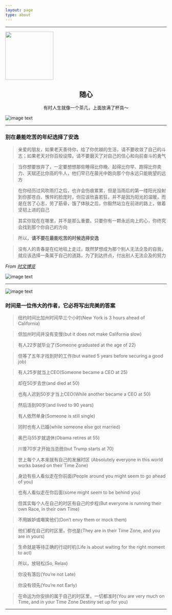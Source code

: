 ```yaml
---
layout: page
type: about
---
```


-----

<img src="{{site.baseurl}}/assets/images/avatar.gif" height="150px" width="150px" />

<h2 align="center">随心</h2>

<p align="center">有时人生就像一个茶几，上面放满了杯具～</p>

![image text](https://wang926454.cn/upload/image/20181012005.png)

-----

### 别在最能吃苦的年纪选择了安逸

>亲爱的朋友，如果老天善待你，给了你优越的生活，请不要收敛了自己的斗志；如果老天对你百般设障，请不要磨灭了对自己的信心和向前奋斗的勇气

>当你想要放弃了，一定要想想那些睡得比你晚、起得比你早、跑得比你卖力、天赋还比你高的牛人，他们早已在晨光中跑向那个你永远只能眺望的远方

>在你经历过风吹雨打之后，也许会伤痕累累，但是当雨后的第一缕阳光投射到你那苍白、憔悴的脸庞时，你应该欣喜若狂，并不是因为阳光的温暖，而是在苦了心志，劳了筋骨，饿了体肤之后，你毅然站立在前进的路上，做着坚韧上进的自己

>其实你现在在哪里，并不是那么重要。只要你有一颗永远向上的心，你终究会找到那个你自己的方向

>所以，**请不要在最能吃苦的时候选择安逸**

>没有人的青春是在红地毯上走过，既然梦想成为那个别人无法企及的自我，就应该选择一条属于自己的道路，为了到达终点，付出别人无法企及的努力

*From [时文博览](https://blog.csdn.net/wang926454/article/details/53322461)*

![image text](https://wang926454.cn/upload/image/20181010005.png)

-----

![image text](https://wang926454.cn/upload/image/20181010010.png)

### 时间是一位伟大的作者，它必将写出完美的答案

>纽约时间比加州时间早三个小时(New York is 3 hours ahead of California) 

>但加州时间并没有变慢(but it does not make California slow)

>有人22岁就毕业了(Someone graduated at the age of 22) 

>但等了五年才找到好的工作(but waited 5 years before securing a good job)

>有人25岁就当上CEO(Someone became a CEO at 25)

>却在50岁去世(and died at 50)

>也有人迟到50岁才当上CEO(While another became a CEO at 50)

>然后活到90岁(and lived to 90 years)

>有人依然单身(Someone is still single)

>同时也有人已婚(while someone else got married)

>奥巴马55岁就退休(Obama retires at 55)

>川普70岁才开始当总统(but Trump starts at 70)

>世上每个人本来就有自己的发展时区 (Absolutely everyone in this world works based on their Time Zone)

>身边有些人看似走在你前面(People around you might seem to go ahead of you) 

>也有人看似走在你后面(some might seem to be behind you)

>但其实每个人在自己的时区有自己的步程(But everyone is running their own Race, in their own Time)

>不用嫉妒或嘲笑他们(Don’t envy them or mock them)

>他们都在自己的时区里，你也是(They are in their Time Zone, and you are in yours)

>生命就是等待正确的行动时机(Life is about waiting for the right moment to act)

>所以，放轻松(So, Relax)

>你没有落后(You’re not Late)

>你没有领先(You’re not Early)

>在命运为你安排的属于自己的时区里，一切都准时(You are very much on Time, and in your Time Zone Destiny set up for you)

-----